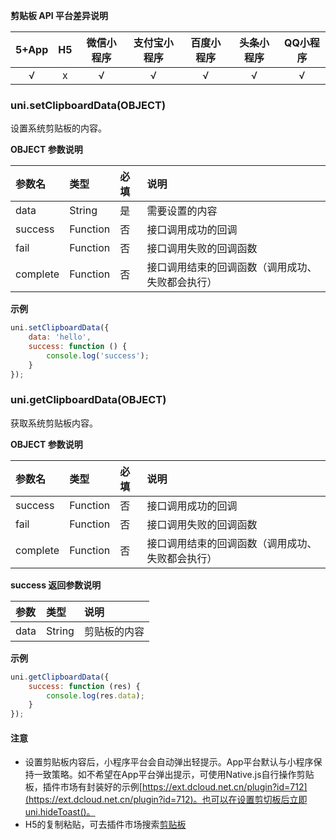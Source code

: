 **剪贴板 API 平台差异说明**

|5+App|H5|微信小程序|支付宝小程序|百度小程序|头条小程序|QQ小程序|
|:-:|:-:|:-:|:-:|:-:|:-:|:-:|
|√|x|√|√|√|√|√|
### uni.setClipboardData(OBJECT)
设置系统剪贴板的内容。

**OBJECT 参数说明**

|参数名|类型|必填|说明|
|:-|:-|:-|:-|
|data|String|是|需要设置的内容|
|success|Function|否|接口调用成功的回调|
|fail|Function|否|接口调用失败的回调函数|
|complete|Function|否|接口调用结束的回调函数（调用成功、失败都会执行）|

**示例**

```javascript
uni.setClipboardData({
	data: 'hello',
	success: function () {
		console.log('success');
	}
});
```

### uni.getClipboardData(OBJECT)
获取系统剪贴板内容。

**OBJECT 参数说明**

|参数名|类型|必填|说明|
|:-|:-|:-|:-|
|success|Function|否|接口调用成功的回调|
|fail|Function|否|接口调用失败的回调函数|
|complete|Function|否|接口调用结束的回调函数（调用成功、失败都会执行）|

**success 返回参数说明**

|参数|类型|说明|
|:-|:-|:-|
|data|String|剪贴板的内容|

**示例**

```javascript
uni.getClipboardData({
	success: function (res) {
		console.log(res.data);
	}
});
```

#### **注意**

- 设置剪贴板内容后，小程序平台会自动弹出轻提示。App平台默认与小程序保持一致策略。如不希望在App平台弹出提示，可使用Native.js自行操作剪贴板，插件市场有封装好的示例[https://ext.dcloud.net.cn/plugin?id=712](https://ext.dcloud.net.cn/plugin?id=712)。也可以在设置剪切板后立即uni.hideToast()。
- H5的复制粘贴，可去插件市场搜索[剪贴板](https://ext.dcloud.net.cn/search?q=%E5%89%AA%E8%B4%B4%E6%9D%BF)
